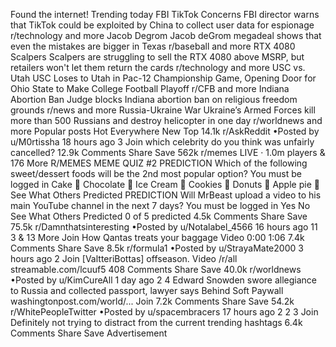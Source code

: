 Found the internet!
Trending today
FBI TikTok Concerns
FBI director warns that TikTok could be exploited by China to collect user data for espionage
r/technology and more
Jacob Degrom
Jacob deGrom megadeal shows that even the mistakes are bigger in Texas
r/baseball and more
RTX 4080 Scalpers
Scalpers are struggling to sell the RTX 4080 above MSRP, but retailers won't let them return the cards
r/technology and more
USC vs. Utah
USC Loses to Utah in Pac-12 Championship Game, Opening Door for Ohio State to Make College Football Playoff
r/CFB and more
Indiana Abortion Ban
Judge blocks Indiana abortion ban on religious freedom grounds
r/news and more
Russia-Ukraine War
Ukraine’s Armed Forces kill more than 500 Russians and destroy helicopter in one day
r/worldnews and more
Popular posts
Hot
Everywhere
New
Top
14.1k
r/AskReddit
•Posted by
u/M0rtissha
18 hours ago
3
Join
which celebrity do you think was unfairly cancelled?
12.9k Comments
Share
Save
562k
r/memes
LIVE
· 1.0m players
& 176 More
R/MEMES MEME QUIZ #2
PREDICTION
Which of the following sweet/dessert foods will be the 2nd most popular option?
You must be logged in
Cake 🍰
Chocolate 🍫
Ice Cream 🍦
Cookies 🍪
Donuts 🍩
Apple pie 🥧
See What Others Predicted
PREDICTION
Will MrBeast upload a video to his main YouTube channel in the next 7 days?
You must be logged in
Yes
No
See What Others Predicted
0 of 5 predicted
4.5k Comments
Share
Save
75.5k
r/Damnthatsinteresting
•Posted by
u/Notalabel_4566
16 hours ago
11
3
& 13 More
Join
How Qantas treats your baggage
Video
0:00
1:06
7.4k Comments
Share
Save
8.5k
r/formula1
•Posted by
u/StrayaMate2000
3 hours ago
2
Join
[ValtteriBottas] offseason.
 Video /r/all
streamable.com/lcuuf5
408 Comments
Share
Save
40.0k
r/worldnews
•Posted by
u/KimCureAll
1 day ago
2
4
Edward Snowden swore allegiance to Russia and collected passport, lawyer says
Behind Soft Paywall
washingtonpost.com/world/...
Join
7.2k Comments
Share
Save
54.2k
r/WhitePeopleTwitter
•Posted by
u/spacembracers
17 hours ago
2
2
3
Join
Definitely not trying to distract from the current trending hashtags
6.4k Comments
Share
Save
Advertisement